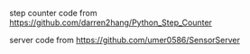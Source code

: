 step counter code from https://github.com/darren2hang/Python_Step_Counter

server code from https://github.com/umer0586/SensorServer